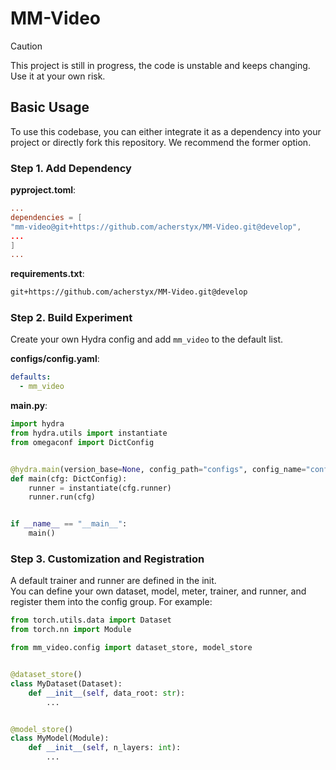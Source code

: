 # MM-Video

> [!CAUTION]
> This project is still in progress, the code is unstable and keeps changing. Use it at your own risk.

## Basic Usage

To use this codebase, you can either integrate it as a dependency into your project or directly fork this repository.
We recommend the former option.

### Step 1. Add Dependency

**pyproject.toml**:

```toml
...
dependencies = [
"mm-video@git+https://github.com/acherstyx/MM-Video.git@develop",
...
]
...
```

**requirements.txt**:

```txt
git+https://github.com/acherstyx/MM-Video.git@develop
```

### Step 2. Build Experiment

Create your own Hydra config and add `mm_video` to the default list.

**configs/config.yaml**:

```yaml
defaults:
  - mm_video
```

**main.py**:

```python
import hydra
from hydra.utils import instantiate
from omegaconf import DictConfig


@hydra.main(version_base=None, config_path="configs", config_name="config")
def main(cfg: DictConfig):
    runner = instantiate(cfg.runner)
    runner.run(cfg)


if __name__ == "__main__":
    main()
```

### Step 3. Customization and Registration

A default trainer and runner are defined in the init.   
You can define your own dataset, model, meter, trainer, and runner, and register them into the config group. 
For example:

```python
from torch.utils.data import Dataset
from torch.nn import Module

from mm_video.config import dataset_store, model_store


@dataset_store()
class MyDataset(Dataset):
    def __init__(self, data_root: str):
        ...


@model_store()
class MyModel(Module):
    def __init__(self, n_layers: int):
        ...
```
